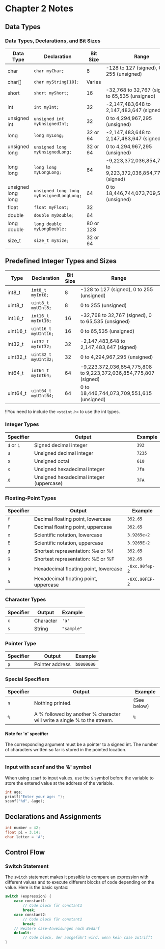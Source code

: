 # Chapter 2 Notes

## Data Types

### Data Types, Declarations, and Bit Sizes

| Data Type           | Declaration                     | Bit Size    | Range                                               |
| ------------------- | ------------------------------- | ----------- | --------------------------------------------------- |
| char                | `char myChar;`                  | 8           | -128 to 127 (signed), 0 to 255 (unsigned)            |
| char[]              | `char myString[10];`            | Varies      |                                                     |
| short               | `short myShort;`                | 16          | -32,768 to 32,767 (signed), 0 to 65,535 (unsigned)  |
| int                 | `int myInt;`                    | 32          | -2,147,483,648 to 2,147,483,647 (signed)             |
| unsigned int        | `unsigned int myUnsignedInt;`   | 32          | 0 to 4,294,967,295 (unsigned)                       |
| long                | `long myLong;`                  | 32 or 64    | -2,147,483,648 to 2,147,483,647 (signed)            |
| unsigned long       | `unsigned long myUnsignedLong;` | 32 or 64    | 0 to 4,294,967,295 (unsigned)                      |
| long long           | `long long myLongLong;`         | 64          | -9,223,372,036,854,775,808 to 9,223,372,036,854,775,807 (signed) |
| unsigned long long  | `unsigned long long myUnsignedLongLong;` | 64      | 0 to 18,446,744,073,709,551,615 (unsigned)          |
| float               | `float myFloat;`                | 32          |                                                     |
| double              | `double myDouble;`              | 64          |                                                     |
| long double         | `long double myLongDouble;`     | 80 or 128   |                                                     |
| size_t              | `size_t mySize;`                | 32 or 64    |                                                     |

## Predefined Integer Types and Sizes

| Type                   | Declaration                       | Bit Size    | Range                                               |
| ---------------------- | --------------------------------- | ----------- | --------------------------------------------------- |
| int8_t                 | `int8_t myInt8;`                  | 8           | -128 to 127 (signed), 0 to 255 (unsigned)            |
| uint8_t                | `uint8_t myUInt8;`                | 8           | 0 to 255 (unsigned)                                 |
| int16_t                | `int16_t myInt16;`                | 16          | -32,768 to 32,767 (signed), 0 to 65,535 (unsigned)  |
| uint16_t               | `uint16_t myUInt16;`              | 16          | 0 to 65,535 (unsigned)                              |
| int32_t                | `int32_t myInt32;`                | 32          | -2,147,483,648 to 2,147,483,647 (signed)             |
| uint32_t               | `uint32_t myUInt32;`              | 32          | 0 to 4,294,967,295 (unsigned)                       |
| int64_t                | `int64_t myInt64;`                | 64          | -9,223,372,036,854,775,808 to 9,223,372,036,854,775,807 (signed) |
| uint64_t               | `uint64_t myUInt64;`              | 64          | 0 to 18,446,744,073,709,551,615 (unsigned)          |

!!You need to include the `<stdint.h>` to use the int types.

### Integer Types

| Specifier | Output                         | Example  |
|-----------|--------------------------------|----------|
| `d` or `i` | Signed decimal integer         | `392`    |
| `u`         | Unsigned decimal integer       | `7235`   |
| `o`         | Unsigned octal                 | `610`    |
| `x`         | Unsigned hexadecimal integer   | `7fa`    |
| `X`         | Unsigned hexadecimal integer (uppercase) | `7FA` |

### Floating-Point Types

| Specifier | Output                                    | Example     |
|-----------|-------------------------------------------|-------------|
| `f`         | Decimal floating point, lowercase        | `392.65`      |
| `F`         | Decimal floating point, uppercase        | `392.65`      |
| `e`         | Scientific notation, lowercase            | `3.9265e+2`   |
| `E`         | Scientific notation, uppercase            | `3.9265E+2`   |
| `g`         | Shortest representation: %e or %f        | `392.65`      |
| `G`         | Shortest representation: %E or %F        | `392.65`      |
| `a`         | Hexadecimal floating point, lowercase    | `-0xc.90fep-2`|
| `A`         | Hexadecimal floating point, uppercase    | `-0XC.90FEP-2`|

### Character Types

| Specifier | Output        | Example |
|-----------|---------------|---------|
| `c`         | Character     | `'a'`     |
| `s`         | String        | `"sample"`|

### Pointer Type

| Specifier | Output             | Example    |
|-----------|--------------------|------------|
| `p`         | Pointer address    | `b8000000`   |

### Special Specifiers

| Specifier | Output                                        | Example       |
|-----------|-----------------------------------------------|---------------|
| `n`         | Nothing printed.                             | (See below)   |
| `%`         | A % followed by another % character will write a single % to the stream. | `%`            |

#### Note for 'n' specifier

The corresponding argument must be a pointer to a signed int.
The number of characters written so far is stored in the pointed location.

---

### Input with scanf and the '&' symbol

When using `scanf` to input values, use the `&` symbol before the variable to store the entered value at the address of the variable.

```c
int age;
printf("Enter your age: ");
scanf("%d", &age);
```

## Declarations and Assignments

```c
int number = 42;
float pi = 3.14;
char letter = 'A';
```

## Control Flow

### Switch Statement

The `switch` statement makes it possible to compare an expression with different values and to execute different blocks of code depending on the value. Here is the basic syntax:

```c
switch (expression) {
    case constant1:
        // Code block für constant1
        break;
    case constant2:
        // Code block für constant2
        break;
    // Weitere case-Anweisungen nach Bedarf
    default:
        // Code block, der ausgeführt wird, wenn kein case zutrifft
}
